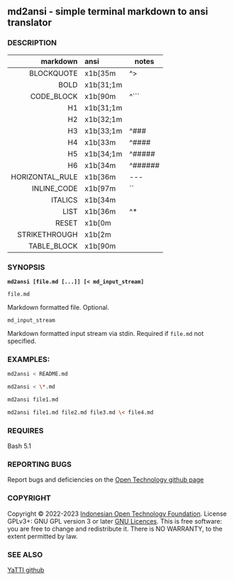 ## **md2ansi - simple terminal markdown to ansi translator**

### DESCRIPTION

 | markdown | ansi | notes |
 | -: | :- | - |
 | BLOCKQUOTE | x1b[35m | ^> |
 | BOLD | x1b[31;1m |  |
 | CODE_BLOCK | x1b[90m | ^``` |
 | H1 | x1b[31;1m | |
 | H2 | x1b[32;1m | |
 | H3 | x1b[33;1m | ^### |
 | H4 | x1b[33m | ^#### |
 | H5 | x1b[34;1m | ^##### |
 | H6 | x1b[34m | ^###### |
 | HORIZONTAL_RULE | x1b[36m | --- |
 | INLINE_CODE | x1b[97m | `` |
 | ITALICS | x1b[34m |  |
 | LIST | x1b[36m | ^* |
 | RESET | x1b[0m |  |
 | STRIKETHROUGH | x1b[2m |  |
 | TABLE_BLOCK | x1b[90m |  |


### SYNOPSIS

**`md2ansi [file.md [...]] [< md_input_stream]`**

`file.md`

Markdown formatted file. Optional.

`md_input_stream`

Markdown formatted input stream via stdin. Required if `file.md` not specified.

### EXAMPLES:

```bash
md2ansi < README.md

md2ansi < \*.md

md2ansi file1.md

md2ansi file1.md file2.md file3.md \< file4.md

```

### REQUIRES

Bash 5.1

### REPORTING BUGS

Report bugs and deficiencies on the [Open Technology github page](https://github.com/Open-Technology-Foundation/md2ansi)

### COPYRIGHT

Copyright © 2022-2023 [Indonesian Open Technology Foundation](https://yatti.id).  License GPLv3+: GNU GPL version 3 or later [GNU Licences](https://gnu.org/licenses/gpl.html).  This is free software: you are free to change and redistribute it.  There is NO WARRANTY, to the extent permitted by law.

### SEE ALSO

[YaTTI github](https://github.com/Open-Technology-Foundation/)

